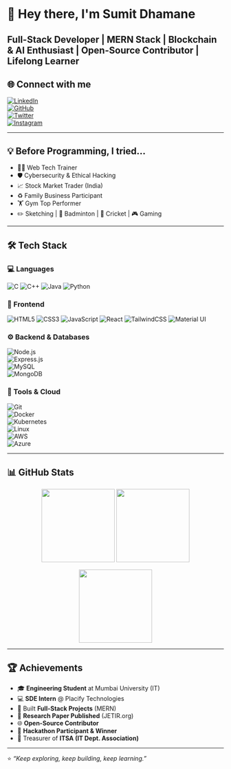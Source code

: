 # 👋 Hey there, I'm **Sumit Dhamane**  
**Full-Stack Developer | MERN Stack | Blockchain & AI Enthusiast | Open-Source Contributor | Lifelong Learner**
---

## 🌐 Connect with me  

[![LinkedIn](https://img.shields.io/badge/LinkedIn-blue?logo=linkedin&logoColor=white)](https://www.linkedin.com/in/sumitdhamane)  
[![GitHub](https://img.shields.io/badge/GitHub-black?logo=github&logoColor=white)](https://github.com/Sumitdhamane)  
[![Twitter](https://img.shields.io/badge/Twitter-1DA1F2?logo=twitter&logoColor=white)](#)  
[![Instagram](https://img.shields.io/badge/Instagram-E4405F?logo=instagram&logoColor=white)](#)  

---

## 💡 Before Programming, I tried...  
- 👨‍🏫 Web Tech Trainer  
- 🛡️ Cybersecurity & Ethical Hacking  
- 📈 Stock Market Trader (India)  
- ♻️ Family Business Participant  
- 🏋️ Gym Top Performer  
- ✏️ Sketching | 🏸 Badminton | 🏏 Cricket | 🎮 Gaming  

---

## 🛠 Tech Stack  

### 💻 Languages  
![C](https://img.shields.io/badge/C-A8B9CC?logo=c&logoColor=white)  ![C++](https://img.shields.io/badge/C++-00599C?logo=cplusplus&logoColor=white)  ![Java](https://img.shields.io/badge/Java-007396?logo=java&logoColor=white)  ![Python](https://img.shields.io/badge/Python-3776AB?logo=python&logoColor=white)  

### 🎨 Frontend  
![HTML5](https://img.shields.io/badge/HTML5-E34F26?logo=html5&logoColor=white)  ![CSS3](https://img.shields.io/badge/CSS3-1572B6?logo=css3&logoColor=white)  ![JavaScript](https://img.shields.io/badge/JavaScript-F7DF1E?logo=javascript&logoColor=black)  ![React](https://img.shields.io/badge/React-20232A?logo=react&logoColor=61DAFB)  ![TailwindCSS](https://img.shields.io/badge/TailwindCSS-38B2AC?logo=tailwind-css&logoColor=white)  ![Material UI](https://img.shields.io/badge/Material_UI-0081CB?logo=mui&logoColor=white)  

### ⚙️ Backend & Databases  
![Node.js](https://img.shields.io/badge/Node.js-339933?logo=node.js&logoColor=white)  
![Express.js](https://img.shields.io/badge/Express.js-000000?logo=express&logoColor=white)  
![MySQL](https://img.shields.io/badge/MySQL-005C84?logo=mysql&logoColor=white)  
![MongoDB](https://img.shields.io/badge/MongoDB-4EA94B?logo=mongodb&logoColor=white)  

### 🚀 Tools & Cloud  
![Git](https://img.shields.io/badge/Git-F05032?logo=git&logoColor=white)  
![Docker](https://img.shields.io/badge/Docker-2496ED?logo=docker&logoColor=white)  
![Kubernetes](https://img.shields.io/badge/Kubernetes-326CE5?logo=kubernetes&logoColor=white)  
![Linux](https://img.shields.io/badge/Linux-FCC624?logo=linux&logoColor=black)  
![AWS](https://img.shields.io/badge/AWS-232F3E?logo=amazon-aws&logoColor=white)  
![Azure](https://img.shields.io/badge/Azure-0078D4?logo=microsoft-azure&logoColor=white)  

---

## 📊 GitHub Stats  

<p align="center">
  <img src="https://github-readme-stats.vercel.app/api?username=Sumitdhamane&show_icons=true&theme=tokyonight" height="170"/>
  <img src="https://github-readme-streak-stats.herokuapp.com/?user=Sumitdhamane&theme=tokyonight" height="170"/>
</p>

<p align="center">
  <img src="https://github-readme-stats.vercel.app/api/top-langs/?username=Sumitdhamane&layout=compact&theme=tokyonight" height="170"/>
</p>

---

## 🏆 Achievements  

- 🎓 **Engineering Student** at Mumbai University (IT)  
- 💻 **SDE Intern** @ Placify Technologies  
- 🚀 Built **Full-Stack Projects** (MERN)  
- 📖 **Research Paper Published** (JETIR.org)  
- 🌐 **Open-Source Contributor**  
- 🥇 **Hackathon Participant & Winner**  
- 🤝 Treasurer of **ITSA (IT Dept. Association)**  

---

⭐ *“Keep exploring, keep building, keep learning.”*  
